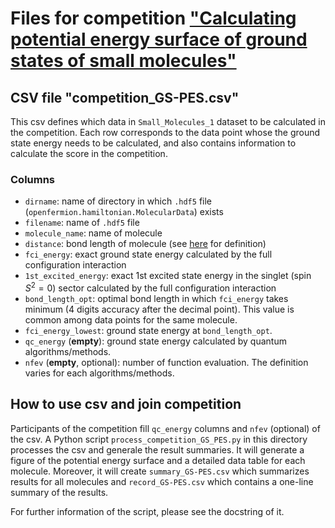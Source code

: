 # Files for competition ["Calculating potential energy surface of ground states of small molecules"](https://quantaggle.com/competitions/GS-PES)

## CSV file "competition_GS-PES.csv"
This csv defines which data in `Small_Molecules_1` dataset to be calculated in the competition.
Each row corresponds to the data point whose the ground state energy needs to be calculated, and also contains information to calculate the score in the competition.

### Columns
- `dirname`: name of directory in which `.hdf5` file (`openfermion.hamiltonian.MolecularData`) exists
- `filename`: name of `.hdf5` file
- `molecule_name`: name of molecule
- `distance`: bond length of molecule (see [here](../../datasets/Small_Molecules_1/README.md) for definition)
- `fci_energy`: exact ground state energy calculated by the full configuration interaction
- `1st_excited_energy`: exact 1st excited state energy in the singlet (spin $S^2=0$) sector calculated by the full configuration interaction
- `bond_length_opt`: optimal bond length in which `fci_energy` takes minimum (4 digits accuracy after the decimal point). This value is common among data points for the same molecule. 
- `fci_energy_lowest`: ground state energy at `bond_length_opt`.
- `qc_energy` (**empty**): ground state energy calculated by quantum algorithms/methods.
- `nfev` (**empty**, optional): number of function evaluation. The definition varies for each algorithms/methods.

## How to use csv and join competition
Participants of the competition fill `qc_energy` columns and `nfev` (optional) of the csv.
A Python script `process_competition_GS_PES.py` in this directory processes the csv and generale the result summaries.
It will generate a figure of the potential energy surface and a detailed data table for each molecule. Moreover, it will create `summary_GS-PES.csv` which summarizes results for all molecules and `record_GS-PES.csv` which contains a one-line summary of the results.

For further information of the script, please see the docstring of it.